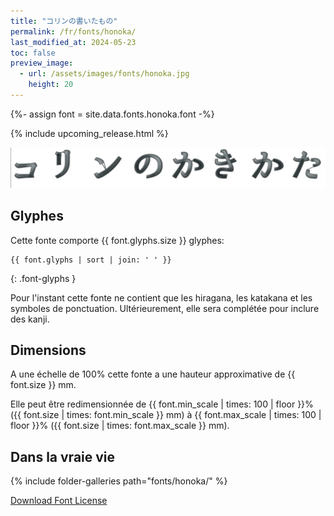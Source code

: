 ```yaml
---
title: "コリンの書いたもの"
permalink: /fr/fonts/honoka/
last_modified_at: 2024-05-23
toc: false
preview_image:
  - url: /assets/images/fonts/honoka.jpg
    height: 20
---
```


{%- assign font = site.data.fonts.honoka.font -%}

{% include upcoming_release.html %} 

![Honoka](/assets/images/fonts/honoka.jpg)

## Glyphes

Cette fonte comporte  {{ font.glyphs.size }} glyphes:

```
{{ font.glyphs | sort | join: ' ' }}
```
{: .font-glyphs }

Pour l'instant cette  fonte ne contient que  les  hiragana, les katakana et les symboles  de ponctuation. Ultérieurement, elle sera complétée pour inclure des kanji.
## Dimensions

A une échelle de  100% cette fonte a une hauteur approximative de  {{ font.size }} mm. 

Elle peut être redimensionnée  de {{ font.min_scale | times: 100 | floor }}% ({{ font.size | times: font.min_scale }} mm)
à {{ font.max_scale | times: 100 | floor }}% ({{ font.size | times: font.max_scale }} mm).



## Dans la vraie vie


{% include folder-galleries path="fonts/honoka/" %}



[Download Font License](https://github.com/inkstitch/inkstitch/tree/main/fonts/honoka/LICENSE)
